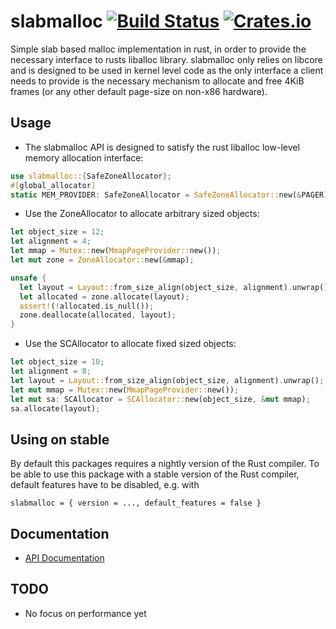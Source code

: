 # slabmalloc [![Build Status](https://travis-ci.org/gz/rust-slabmalloc.svg)](https://travis-ci.org/gz/rust-slabmalloc) [![Crates.io](https://img.shields.io/crates/v/slabmalloc.svg)](https://crates.io/crates/slabmalloc)

Simple slab based malloc implementation in rust, in order to provide the
necessary interface to rusts liballoc library. slabmalloc only relies on libcore
and is designed to be used in kernel level code as the only interface a client
needs to provide is the  necessary mechanism to allocate and free 4KiB frames
(or any other default page-size on non-x86 hardware).

## Usage

* The slabmalloc API is designed to satisfy the rust liballoc low-level memory allocation interface:

```rust
use slabmalloc::{SafeZoneAllocator};
#[global_allocator]
static MEM_PROVIDER: SafeZoneAllocator = SafeZoneAllocator::new(&PAGER);
```

* Use the ZoneAllocator to allocate arbitrary sized objects:
```rust
let object_size = 12;
let alignment = 4;
let mmap = Mutex::new(MmapPageProvider::new());
let mut zone = ZoneAllocator::new(&mmap);

unsafe {
  let layout = Layout::from_size_align(object_size, alignment).unwrap();
  let allocated = zone.allocate(layout);
  assert!(!allocated.is_null());
  zone.deallocate(allocated, layout);
}
```

* Use the SCAllocator to allocate fixed sized objects:
```rust
let object_size = 10;
let alignment = 8;
let layout = Layout::from_size_align(object_size, alignment).unwrap();
let mut mmap = Mutex::new(MmapPageProvider::new());
let mut sa: SCAllocator = SCAllocator::new(object_size, &mut mmap);
sa.allocate(layout);
```

## Using on stable
By default this packages requires a nightly version of the Rust
compiler. To be able to use this package with a stable version of the
Rust compiler, default features have to be disabled, e.g. with
```
slabmalloc = { version = ..., default_features = false }
```

## Documentation
* [API Documentation](https://docs.rs/slabmalloc)

## TODO
* No focus on performance yet
